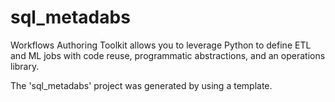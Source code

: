 # sql_metadabs

Workflows Authoring Toolkit allows you to leverage Python to define ETL and ML jobs with code reuse, programmatic abstractions, and an operations library.

The 'sql_metadabs' project was generated by using a template.
